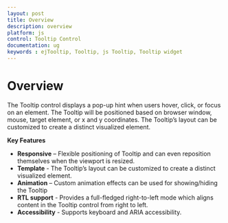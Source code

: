 ```yaml
---
layout: post
title: Overview
description: overview
platform: js
control: Tooltip Control
documentation: ug
keywords : ejTooltip, Tooltip, js Tooltip, Tooltip widget
---
```


# Overview

The Tooltip control displays a pop-up hint when users hover, click, or focus on an element. The Tooltip will be positioned based on browser window, mouse, target element, or x and y coordinates. The Tooltip’s layout can be customized to create a distinct visualized element.

**Key Features**

*	**Responsive** – Flexible positioning of Tooltip and can even reposition themselves when the viewport is resized.
*	**Template** - The Tooltip’s layout can be customized to create a distinct visualized element.
*	**Animation** – Custom animation effects can be used for showing/hiding the Tooltip
*	**RTL support** - Provides a full-fledged right-to-left mode which aligns content in the Tooltip control from right to left.
*	**Accessibility** - Supports keyboard and ARIA accessibility.


